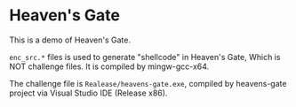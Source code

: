 # Heaven's Gate

This is a demo of Heaven's Gate.

`enc_src.*` files is used to generate "shellcode" in Heaven's Gate, Which is NOT challenge files. It is compiled by mingw-gcc-x64.

The challenge file is `Realease/heavens-gate.exe`, compiled by heavens-gate project via Visual Studio IDE (Release x86).
